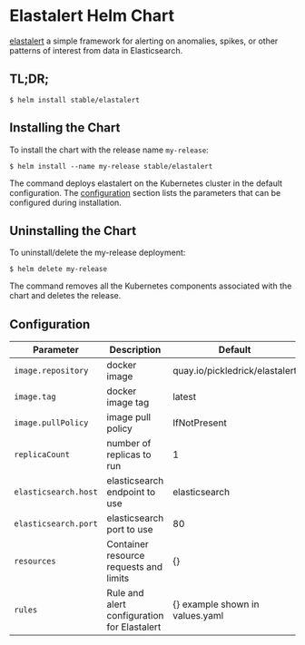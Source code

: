 # Elastalert Helm Chart

[elastalert](https://github.com/Yelp/elastalert) a simple framework for alerting on anomalies, spikes, or other patterns of interest from data in Elasticsearch.

## TL;DR;

```console
$ helm install stable/elastalert
```

## Installing the Chart

To install the chart with the release name `my-release`:

```console
$ helm install --name my-release stable/elastalert
```

The command deploys elastalert on the Kubernetes cluster in the default configuration. The [configuration](#configuration) section lists the parameters that can be configured during installation.

## Uninstalling the Chart

To uninstall/delete the my-release deployment:

```console
$ helm delete my-release
```

The command removes all the Kubernetes components associated with the chart and deletes the release.

## Configuration

| Parameter                 | Description                                         | Default                           |
|---------------------------|-----------------------------------------------------|-----------------------------------|
| `image.repository`        | docker image                                        | quay.io/pickledrick/elastalert    |
| `image.tag`               | docker image tag                                    | latest                            |
| `image.pullPolicy`        | image pull policy                                   | IfNotPresent                      |
| `replicaCount`            | number of replicas to run                           | 1                                 |
| `elasticsearch.host`      | elasticsearch endpoint to use                       | elasticsearch                     |
| `elasticsearch.port`      | elasticsearch port to use                           | 80                                |
| `resources`               |  Container resource requests and limits             | {}                                |
| `rules`                   | Rule and alert configuration for Elastalert         | {} example shown in values.yaml   |
